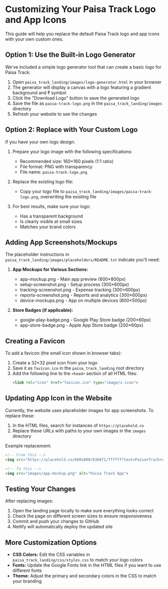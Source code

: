 # Customizing Your Paisa Track Logo and App Icons

This guide will help you replace the default Paisa Track logo and app icons with your own custom ones.

## Option 1: Use the Built-in Logo Generator

We've included a simple logo generator tool that can create a basic logo for Paisa Track:

1. Open `paisa_track_landing/images/logo-generator.html` in your browser
2. The generator will display a canvas with a logo featuring a gradient background and ₹ symbol
3. Click the "Download Logo" button to save the generated logo
4. Save the file as `paisa-track-logo.png` in the `paisa_track_landing/images` directory
5. Refresh your website to see the changes

## Option 2: Replace with Your Custom Logo

If you have your own logo design:

1. Prepare your logo image with the following specifications:
   - Recommended size: 160×160 pixels (1:1 ratio)
   - File format: PNG with transparency
   - File name: `paisa-track-logo.png`

2. Replace the existing logo file:
   - Copy your logo file to `paisa_track_landing/images/paisa-track-logo.png`, overwriting the existing file

3. For best results, make sure your logo:
   - Has a transparent background
   - Is clearly visible at small sizes
   - Matches your brand colors

## Adding App Screenshots/Mockups

The placeholder instructions in `paisa_track_landing/images/placeholders/README.txt` indicate you'll need:

1. **App Mockups for Various Sections:**
   - app-mockup.png - Main app preview (600×800px)
   - setup-screenshot.png - Setup process (300×600px)
   - tracking-screenshot.png - Expense tracking (300×600px)
   - reports-screenshot.png - Reports and analytics (300×600px)
   - device-mockups.png - App on multiple devices (800×500px)

2. **Store Badges (if applicable):**
   - google-play-badge.png - Google Play Store badge (200×60px)
   - app-store-badge.png - Apple App Store badge (200×60px)

## Creating a Favicon

To add a favicon (the small icon shown in browser tabs):

1. Create a 32×32 pixel icon from your logo
2. Save it as `favicon.ico` in the `paisa_track_landing` root directory
3. Add the following line to the `<head>` section of all HTML files:
   ```html
   <link rel="icon" href="favicon.ico" type="image/x-icon">
   ```

## Updating App Icon in the Website

Currently, the website uses placeholder images for app screenshots. To replace these:

1. In the HTML files, search for instances of `https://placehold.co` 
2. Replace these URLs with paths to your own images in the `images` directory

Example replacement:
```html
<!-- From this -->
<img src="https://placehold.co/600x800/6366f1/ffffff?text=Paisa+Track+App" alt="Paisa Track App">

<!-- To this -->
<img src="images/app-mockup.png" alt="Paisa Track App">
```

## Testing Your Changes

After replacing images:

1. Open the landing page locally to make sure everything looks correct
2. Check the page on different screen sizes to ensure responsiveness
3. Commit and push your changes to GitHub
4. Netlify will automatically deploy the updated site

## More Customization Options

- **CSS Colors:** Edit the CSS variables in `paisa_track_landing/css/styles.css` to match your logo colors
- **Fonts:** Update the Google Fonts link in the HTML files if you want to use different fonts
- **Theme:** Adjust the primary and secondary colors in the CSS to match your branding 